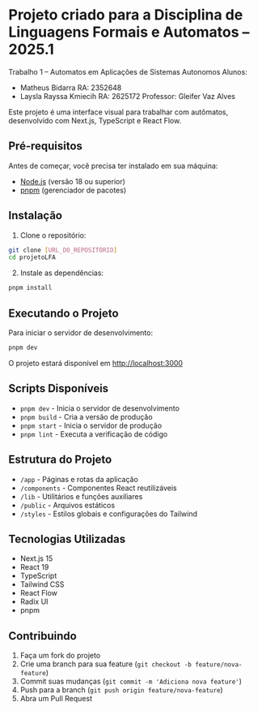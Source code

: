 
# Projeto criado para a Disciplina de Linguagens Formais e Automatos – 2025.1
Trabalho 1 – Automatos em Aplicações de Sistemas Autonomos
Alunos: 
- Matheus Bidarra RA: 2352648
- Laysla Rayssa Kmiecih RA: 2625172
Professor: Gleifer Vaz Alves


Este projeto é uma interface visual para trabalhar com autômatos, desenvolvido com Next.js, TypeScript e React Flow.

## Pré-requisitos

Antes de começar, você precisa ter instalado em sua máquina:

- [Node.js](https://nodejs.org/) (versão 18 ou superior)
- [pnpm](https://pnpm.io/) (gerenciador de pacotes)

## Instalação

1. Clone o repositório:
```bash
git clone [URL_DO_REPOSITÓRIO]
cd projetoLFA
```

2. Instale as dependências:
```bash
pnpm install
```

## Executando o Projeto

Para iniciar o servidor de desenvolvimento:

```bash
pnpm dev
```

O projeto estará disponível em [http://localhost:3000](http://localhost:3000)

## Scripts Disponíveis

- `pnpm dev` - Inicia o servidor de desenvolvimento
- `pnpm build` - Cria a versão de produção
- `pnpm start` - Inicia o servidor de produção
- `pnpm lint` - Executa a verificação de código

## Estrutura do Projeto

- `/app` - Páginas e rotas da aplicação
- `/components` - Componentes React reutilizáveis
- `/lib` - Utilitários e funções auxiliares
- `/public` - Arquivos estáticos
- `/styles` - Estilos globais e configurações do Tailwind

## Tecnologias Utilizadas

- Next.js 15
- React 19
- TypeScript
- Tailwind CSS
- React Flow
- Radix UI
- pnpm

## Contribuindo

1. Faça um fork do projeto
2. Crie uma branch para sua feature (`git checkout -b feature/nova-feature`)
3. Commit suas mudanças (`git commit -m 'Adiciona nova feature'`)
4. Push para a branch (`git push origin feature/nova-feature`)
5. Abra um Pull Request
